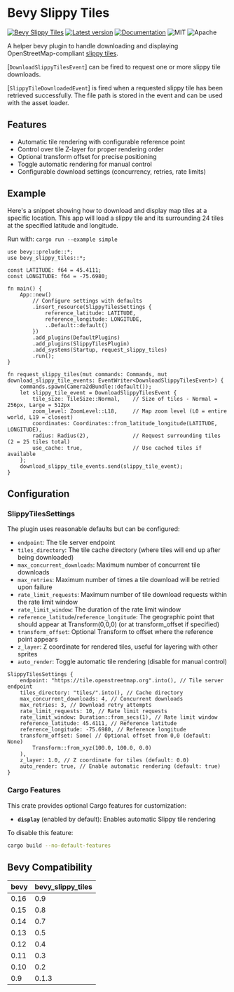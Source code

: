 # Bevy Slippy Tiles

[![Bevy Slippy Tiles](https://github.com/edouardpoitras/bevy_slippy_tiles/actions/workflows/rust.yml/badge.svg?branch=main)](https://github.com/edouardpoitras/bevy_slippy_tiles/actions/workflows/rust.yml)
[![Latest version](https://img.shields.io/crates/v/bevy_slippy_tiles.svg)](https://crates.io/crates/bevy_slippy_tiles)
[![Documentation](https://docs.rs/bevy_slippy_tiles/badge.svg)](https://docs.rs/bevy_slippy_tiles)
![MIT](https://img.shields.io/badge/license-MIT-blue.svg)
![Apache](https://img.shields.io/badge/license-Apache-blue.svg)

A helper bevy plugin to handle downloading and displaying OpenStreetMap-compliant [slippy tiles](https://wiki.openstreetmap.org/wiki/Slippy_map_tilenames).

[`DownloadSlippyTilesEvent`] can be fired to request one or more slippy tile downloads.

[`SlippyTileDownloadedEvent`] is fired when a requested slippy tile has been retrieved successfully. The file path is stored in the event and can be used with the asset loader.

## Features

- Automatic tile rendering with configurable reference point
- Control over tile Z-layer for proper rendering order
- Optional transform offset for precise positioning
- Toggle automatic rendering for manual control
- Configurable download settings (concurrency, retries, rate limits)

## Example

Here's a snippet showing how to download and display map tiles at a specific location. This app will load a slippy tile and its surrounding 24 tiles at the specified latitude and longitude.

Run with: `cargo run --example simple`

```rust,ignore
use bevy::prelude::*;
use bevy_slippy_tiles::*;

const LATITUDE: f64 = 45.4111;
const LONGITUDE: f64 = -75.6980;

fn main() {
    App::new()
        // Configure settings with defaults
        .insert_resource(SlippyTilesSettings {
            reference_latitude: LATITUDE,
            reference_longitude: LONGITUDE,
            ..Default::default()
        })
        .add_plugins(DefaultPlugins)
        .add_plugins(SlippyTilesPlugin)
        .add_systems(Startup, request_slippy_tiles)
        .run();
}

fn request_slippy_tiles(mut commands: Commands, mut download_slippy_tile_events: EventWriter<DownloadSlippyTilesEvent>) {
    commands.spawn(Camera2dBundle::default());
    let slippy_tile_event = DownloadSlippyTilesEvent {
        tile_size: TileSize::Normal,    // Size of tiles - Normal = 256px, Large = 512px
        zoom_level: ZoomLevel::L18,     // Map zoom level (L0 = entire world, L19 = closest)
        coordinates: Coordinates::from_latitude_longitude(LATITUDE, LONGITUDE),
        radius: Radius(2),              // Request surrounding tiles (2 = 25 tiles total)
        use_cache: true,                // Use cached tiles if available
    };
    download_slippy_tile_events.send(slippy_tile_event);
}
```

## Configuration

### SlippyTilesSettings

The plugin uses reasonable defaults but can be configured:
- `endpoint`: The tile server endpoint
- `tiles_directory`: The tile cache directory (where tiles will end up after being downloaded)
- `max_concurrent_downloads`: Maximum number of concurrent tile downloads
- `max_retries`: Maximum number of times a tile download will be retried upon failure
- `rate_limit_requests`: Maximum number of tile download requests within the rate limit window
- `rate_limit_window`: The duration of the rate limit window
- `reference_latitude`/`reference_longitude`: The geographic point that should appear at Transform(0,0,0) (or at transform_offset if specified)
- `transform_offset`: Optional Transform to offset where the reference point appears
- `z_layer`: Z coordinate for rendered tiles, useful for layering with other sprites
- `auto_render`: Toggle automatic tile rendering (disable for manual control)

```rust,ignore
SlippyTilesSettings {
    endpoint: "https://tile.openstreetmap.org".into(), // Tile server endpoint
    tiles_directory: "tiles/".into(), // Cache directory
    max_concurrent_downloads: 4, // Concurrent downloads
    max_retries: 3, // Download retry attempts
    rate_limit_requests: 10, // Rate limit requests
    rate_limit_window: Duration::from_secs(1), // Rate limit window
    reference_latitude: 45.4111, // Reference latitude
    reference_longitude: -75.6980, // Reference longitude
    transform_offset: Some( // Optional offset from 0,0 (default: None)
        Transform::from_xyz(100.0, 100.0, 0.0)
    ),
    z_layer: 1.0, // Z coordinate for tiles (default: 0.0)
    auto_render: true, // Enable automatic rendering (default: true)
}
```

### Cargo Features

This crate provides optional Cargo features for customization:

- **`display`** (enabled by default): Enables automatic Slippy tile rendering

To disable this feature:

```sh
cargo build --no-default-features
```

## Bevy Compatibility

|bevy|bevy_slippy_tiles|
|---|---|
|0.16|0.9|
|0.15|0.8|
|0.14|0.7|
|0.13|0.5|
|0.12|0.4|
|0.11|0.3|
|0.10|0.2|
|0.9|0.1.3|

